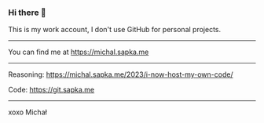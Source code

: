 ### Hi there 👋

This is my work account, I don't use GitHub for personal projects.

---

You can find me at https://michal.sapka.me

---

Reasoning: https://michal.sapka.me/2023/i-now-host-my-own-code/

Code: https://git.sapka.me

----
xoxo
Michał
